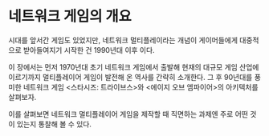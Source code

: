 # 네트워크 게임의 개요

시대를 앞서간 게임도 있었지만, 네트워크 멀티플레이라는 개념이 게이머들에게 대중적으로 받아들여지기 시작한 건 1990년대 이후 이다.

이 장에서는 먼저 1970년대 초기 네트워크 게임에서 출발해 현재의 대규모 게임 산업에 이르기까지 멀티플레이어 게임이 발전해 온 역사를 간략히 소개한다.
그 후 90년대를 풍미한 네트워크 게임 <스타시즈: 트라이브스>와 <에이지 오브 엠파이어>의 아키텍처를 살펴보자.

이를 살펴보면 네트워크 멀티플레이어 게임을 제작할 때 직면하는 과제엔 주로 어떤 것이 있는지 통찰해 볼 수 있다.
